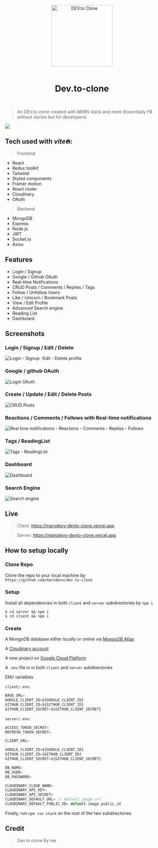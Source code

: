 <div align="center">
  <a href="https://marodevv-devto-clone.vercel.app">
        <img src="https://res.cloudinary.com/practicaldev/image/fetch/s--QG4or-x4--/c_limit%2Cf_auto%2Cfl_progressive%2Cq_auto%2Cw_880/https://thepracticaldev.s3.amazonaws.com/i/jrzutxzs0l43wqvw5k8z.png" alt="DEV.to Clone" width="200">
  </a>
  <br />
  <br />
  <h1>Dev.to-clone</h1>
  <br />
</div>

> An DEV.to clone created with MERN stack and more (Essentially FB without stories but for developers)

<a href="https://marodevv-devto-clone.vercel.app">
  <img src='https://user-images.githubusercontent.com/90101257/190000739-e824f9a6-2014-4df1-8aca-6ce64e11f4dd.PNG' />
</a>

## Tech used with *vite*🔥:

> Frontend

- React
- Redux toolkit
- Tailwind
- Styled components
- Framer motion
- React router
- Cloudinary
- OAuth

> Backend

- MongoDB
- Express
- Node.js
- JWT
- Socket.io
- Axios

## Features

- Login / Signup
- Google / Github OAuth
- Real-time Notifications
- CRUD Posts / Comments / Replies / Tags
- Follow / Unfollow Users
- Like / Unicorn / Bookmark Posts
- View / Edit Profile
- Advanced Search engine
- Reading List
- Dashboard

## Screenshots

### Login / Signup / Edit / Delete

![Login - Signup -Edit - Delete profile](https://user-images.githubusercontent.com/90101257/190129885-a618117c-71c5-48c8-a091-01e5f03266e3.gif)

### Google / github OAuth

![Login OAuth](https://user-images.githubusercontent.com/90101257/190130170-31e95df0-86e9-4b79-8325-9bc3fcc3f164.gif)

### Create / Update / Edit / Delete Posts

![CRUD Posts](https://user-images.githubusercontent.com/90101257/190130345-68b6275c-743c-48da-9c65-e5c5515989d8.gif)

### Reactions / Comments / Follows with Real-time notifications

![Real time notifications - Reactions - Comments - Replies - Follows](https://user-images.githubusercontent.com/90101257/190132480-e07976d2-936a-49c2-897c-e6be5527b465.gif)

### Tags / ReadingList

![Tags - ReadingList](https://user-images.githubusercontent.com/90101257/190130607-7e6a7035-dc56-4dc7-b2e9-d2c6d00d5a87.gif)

### Dashboard

![Dashboard](https://user-images.githubusercontent.com/90101257/190119722-fb78a3ad-082c-45ad-b438-ee30606825ef.gif)

### Search Engine

![Search engine](https://user-images.githubusercontent.com/90101257/190130621-24249495-af37-4ecb-a57f-8909a5d13dbb.gif)

## Live

> Client: https://marodevv-devto-clone.vercel.app

> Server: https://marodevv-devto-clone.vercel.app

## How to setup locally

### Clone Repo

Clone the repo to your local machine by `https://github.com/marodevv/dev.to-clone`

### Setup

Install all dependencies in both `client` and `server` subdirectories by `npm i`

```shell
$ cd server && npm i
$ cd client && npm i
```

### Create

A MongoDB database either locally or online via <a href='https://www.mongodb.com/cloud/atlas'>MongoDB Atlas</a>

A <a href="https://cloudinary.com/">Cloudinary account</a>

A new project on <a href='https://console.cloud.google.com'>Google Cloud Platform</a>

A `.env` file in in both `client` and `server` subdirectories

ENV variables

`client/.env`:

```js
BASE_URL=
GOOGLE_CLIENT_ID=${GOOGLE_CLIENT_ID}
GITHUB_CLIENT_ID=${GITHUB_CLIENT_ID}
GITHUB_CLIENT_SECRET=${GITHUB_CLIENT_SECRET}
```

`server/.env`:

```js
ACCESS_TOKEN_SECRET=
REFRESH_TOKEN_SECRET=

CLIENT_URL=

GOOGLE_CLIENT_ID=${GOOGLE_CLIENT_ID}
GITHUB_CLIENT_ID={GITHUB_CLIENT_ID}
GITHUB_CLIENT_SECRET=${GITHUB_CLIENT_SECRET}

DB_NAME=
DB_USER=
DB_PASSWORD=

CLOUDINARY_CLOUD_NAME=
CLOUDINARY_API_KEY=
CLOUDINARY_API_SECRET=
CLOUDINARY_DEFAULT_URL= // default image url
CLOUDINARY_DEFAULT_PUBLIC_ID= default image public_id
```

Finally, run <code>npm run stack</code> on the root of the two subdirectories

## Credit

> Dev.to clone By me

